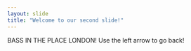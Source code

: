 ```yaml
---
layout: slide
title: "Welcome to our second slide!"
---
```

BASS IN THE PLACE LONDON!
Use the left arrow to go back!
